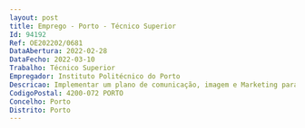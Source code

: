 ```yaml
--- 
layout: post
title: Emprego - Porto - Técnico Superior
Id: 94192
Ref: OE202202/0681
DataAbertura: 2022-02-28
DataFecho: 2022-03-10
Trabalho: Técnico Superior
Empregador: Instituto Politécnico do Porto
Descricao: Implementar um plano de comunicação, imagem e Marketing para um projeto estratégico a ser desenvolvido no ISEP pelo Laboratório de Sistemas Autónomos, que permitirá colocar esta instituição como uma das instituições de referência na área do Mar.Criação de notícias, dinâmica das redes sociais e criação de rubricas de divulgação periódicas referentes ao projeto.
CodigoPostal: 4200-072 PORTO
Concelho: Porto
Distrito: Porto
--- 
```

